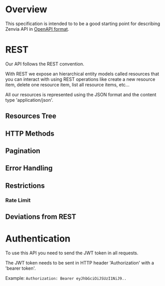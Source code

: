 # Overview

This specification is intended to to be a good starting point for describing Zenvia API in [OpenAPI format](https://github.com/OAI/OpenAPI-Specification/blob/master/versions/3.0.2.md).

# REST

Our API follows the REST convention.

With REST we expose an hierarchical entity models called resources
that you can interact with using REST operations
like create a new resource item, delete one resource item, list all resource items, etc...

All our resources is represented using the JSON format and the content type 'application/json'.

## Resources Tree

## HTTP Methods

## Pagination

## Error Handling

## Restrictions

### Rate Limit

## Deviations from REST

# Authentication

To use this API you need to send the JWT token in all requests.

The JWT token needs to be sent in HTTP header 'Authorization' with a 'bearer token'.

Example:
```Authorization: Bearer eyJhbGciOiJSUzI1NiJ9..```
